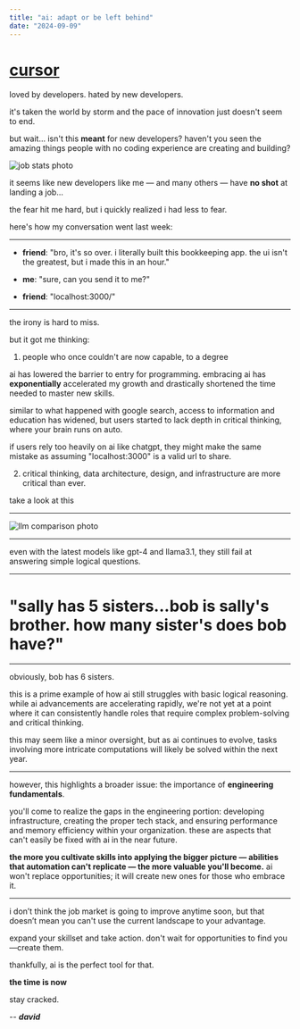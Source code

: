 ```yaml
---
title: "ai: adapt or be left behind"
date: "2024-09-09"
---
```


# [cursor](https://www.cursor.com/)

loved by developers. hated by new developers.

it's taken the world by storm and the pace of innovation just doesn't seem to end.

but wait... isn't this **meant** for new developers? haven't you seen the amazing things people with no coding experience are creating and building?

![job stats photo](/job_stats.png)

it seems like new developers like me — and many others — have **no shot** at landing a job...

the fear hit me hard, but i quickly realized i had less to fear.

here's how my conversation went last week:

---

- **friend**: "bro, it's so over. i literally built this bookkeeping app. the ui isn't the greatest, but i made this in an hour."

- **me**: "sure, can you send it to me?"

- **friend**: "localhost:3000/"

---

the irony is hard to miss.

but it got me thinking:

1. people who once couldn't are now capable, to a degree

ai has lowered the barrier to entry for programming. embracing ai has **exponentially** accelerated my growth and drastically shortened the time needed to master new skills.

similar to what happened with google search, access to information and education has widened, but users started to lack depth in critical thinking, where your brain runs on auto.

if users rely too heavily on ai like chatgpt, they might make the same mistake as assuming "localhost:3000" is a valid url to share.

2. critical thinking, data architecture, design, and infrastructure are more critical than ever.

take a look at this

---

![llm comparison photo](/logic_error_llm.png)

---

even with the latest models like gpt-4 and llama3.1, they still fail at answering simple logical questions.

---

# "sally has 5 sisters...bob is sally's brother. how many sister's does bob have?"

---

obviously, bob has 6 sisters.

this is a prime example of how ai still struggles with basic logical reasoning. while ai advancements are accelerating rapidly, we're not yet at a point where it can consistently handle roles that require complex problem-solving and critical thinking.

this may seem like a minor oversight, but as ai continues to evolve, tasks involving more intricate computations will likely be solved within the next year.

---

however, this highlights a broader issue: the importance of **engineering fundamentals**.

you'll come to realize the gaps in the engineering portion: developing infrastructure, creating the proper tech stack, and ensuring performance and memory efficiency within your organization. these are aspects that can't easily be fixed with ai in the near future.

**the more you cultivate skills into applying the bigger picture — abilities that automation can't replicate — the more valuable you'll become.** ai won't replace opportunities; it will create new ones for those who embrace it.

---

i don’t think the job market is going to improve anytime soon, but that doesn’t mean you can't use the current landscape to your advantage.

expand your skillset and take action. don't wait for opportunities to find you—create them.

thankfully, ai is the perfect tool for that.

**the time is now**

stay cracked.

-- **_david_**
